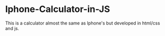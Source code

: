 # Iphone-Calculator-in-JS
This is a calculator almost the same as Iphone's but developed in html/css and js.
